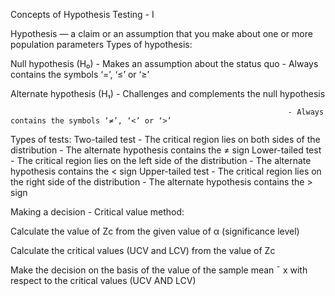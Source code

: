 Concepts of Hypothesis Testing - I


Hypothesis — a claim or an assumption that you make about one or more population parameters
Types of hypothesis:

Null hypothesis (H₀) - Makes an assumption about the status quo
                                     - Always contains the symbols ‘=’, ‘≤’ or ‘≥’

Alternate hypothesis (H₁) - Challenges and complements the null hypothesis

                                                                  - Always contains the symbols ‘≠’, ‘<’ or ‘>’

Types of tests:
Two-tailed test - The critical region lies on both sides of the distribution
                             - The alternate hypothesis contains the ≠ sign
Lower-tailed test - The critical region lies on the left side of the distribution
                                - The alternate hypothesis contains the < sign
Upper-tailed test - The critical region lies on the right side of the distribution
                                                 - The alternate hypothesis contains the > sign

Making a decision - Critical value method:

Calculate the value of Zc from the given value of α (significance level)

Calculate the critical values (UCV and LCV) from the value of Zc

Make the decision on the basis of the value of the sample mean 
¯
x
 with respect to the critical values (UCV AND LCV)
